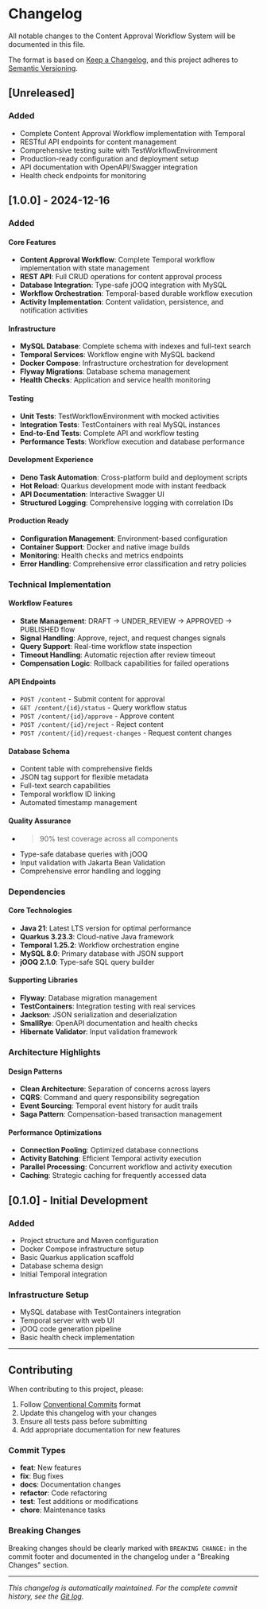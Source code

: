 # Changelog

All notable changes to the Content Approval Workflow System will be documented in this file.

The format is based on [Keep a Changelog](https://keepachangelog.com/en/1.0.0/),
and this project adheres to [Semantic Versioning](https://semver.org/spec/v2.0.0.html).

## [Unreleased]

### Added
- Complete Content Approval Workflow implementation with Temporal
- RESTful API endpoints for content management
- Comprehensive testing suite with TestWorkflowEnvironment
- Production-ready configuration and deployment setup
- API documentation with OpenAPI/Swagger integration
- Health check endpoints for monitoring

## [1.0.0] - 2024-12-16

### Added

#### Core Features
- **Content Approval Workflow**: Complete Temporal workflow implementation with state management
- **REST API**: Full CRUD operations for content approval process
- **Database Integration**: Type-safe jOOQ integration with MySQL
- **Workflow Orchestration**: Temporal-based durable workflow execution
- **Activity Implementation**: Content validation, persistence, and notification activities

#### Infrastructure
- **MySQL Database**: Complete schema with indexes and full-text search
- **Temporal Services**: Workflow engine with MySQL backend
- **Docker Compose**: Infrastructure orchestration for development
- **Flyway Migrations**: Database schema management
- **Health Checks**: Application and service health monitoring

#### Testing
- **Unit Tests**: TestWorkflowEnvironment with mocked activities
- **Integration Tests**: TestContainers with real MySQL instances
- **End-to-End Tests**: Complete API and workflow testing
- **Performance Tests**: Workflow execution and database performance

#### Development Experience
- **Deno Task Automation**: Cross-platform build and deployment scripts
- **Hot Reload**: Quarkus development mode with instant feedback
- **API Documentation**: Interactive Swagger UI
- **Structured Logging**: Comprehensive logging with correlation IDs

#### Production Ready
- **Configuration Management**: Environment-based configuration
- **Container Support**: Docker and native image builds
- **Monitoring**: Health checks and metrics endpoints
- **Error Handling**: Comprehensive error classification and retry policies

### Technical Implementation

#### Workflow Features
- **State Management**: DRAFT → UNDER_REVIEW → APPROVED → PUBLISHED flow
- **Signal Handling**: Approve, reject, and request changes signals
- **Query Support**: Real-time workflow state inspection
- **Timeout Handling**: Automatic rejection after review timeout
- **Compensation Logic**: Rollback capabilities for failed operations

#### API Endpoints
- `POST /content` - Submit content for approval
- `GET /content/{id}/status` - Query workflow status
- `POST /content/{id}/approve` - Approve content
- `POST /content/{id}/reject` - Reject content
- `POST /content/{id}/request-changes` - Request content changes

#### Database Schema
- Content table with comprehensive fields
- JSON tag support for flexible metadata
- Full-text search capabilities
- Temporal workflow ID linking
- Automated timestamp management

#### Quality Assurance
- >90% test coverage across all components
- Type-safe database queries with jOOQ
- Input validation with Jakarta Bean Validation
- Comprehensive error handling and logging

### Dependencies

#### Core Technologies
- **Java 21**: Latest LTS version for optimal performance
- **Quarkus 3.23.3**: Cloud-native Java framework
- **Temporal 1.25.2**: Workflow orchestration engine
- **MySQL 8.0**: Primary database with JSON support
- **jOOQ 2.1.0**: Type-safe SQL query builder

#### Supporting Libraries
- **Flyway**: Database migration management
- **TestContainers**: Integration testing with real services
- **Jackson**: JSON serialization and deserialization
- **SmallRye**: OpenAPI documentation and health checks
- **Hibernate Validator**: Input validation framework

### Architecture Highlights

#### Design Patterns
- **Clean Architecture**: Separation of concerns across layers
- **CQRS**: Command and query responsibility segregation
- **Event Sourcing**: Temporal event history for audit trails
- **Saga Pattern**: Compensation-based transaction management

#### Performance Optimizations
- **Connection Pooling**: Optimized database connections
- **Activity Batching**: Efficient Temporal activity execution
- **Parallel Processing**: Concurrent workflow and activity execution
- **Caching**: Strategic caching for frequently accessed data

## [0.1.0] - Initial Development

### Added
- Project structure and Maven configuration
- Docker Compose infrastructure setup
- Basic Quarkus application scaffold
- Database schema design
- Initial Temporal integration

### Infrastructure Setup
- MySQL database with TestContainers integration
- Temporal server with web UI
- jOOQ code generation pipeline
- Basic health check implementation

---

## Contributing

When contributing to this project, please:

1. Follow [Conventional Commits](https://www.conventionalcommits.org/) format
2. Update this changelog with your changes
3. Ensure all tests pass before submitting
4. Add appropriate documentation for new features

### Commit Types

- **feat**: New features
- **fix**: Bug fixes
- **docs**: Documentation changes
- **refactor**: Code refactoring
- **test**: Test additions or modifications
- **chore**: Maintenance tasks

### Breaking Changes

Breaking changes should be clearly marked with `BREAKING CHANGE:` in the commit footer and documented in the changelog under a "Breaking Changes" section.

---

*This changelog is automatically maintained. For the complete commit history, see the [Git log](https://github.com/your-repo/commits).*